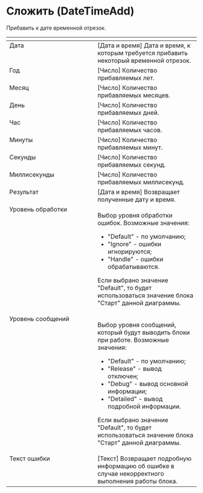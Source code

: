 # Сложить (DateTimeAdd)

Прибавить к дате временной отрезок.

<table data-header-hidden><thead><tr><th width="290.06671142578125" valign="top"></th><th width="321.33331298828125" valign="top"></th></tr></thead><tbody><tr><td valign="top">Дата</td><td valign="top">[Дата и время] Дата и время, к которым требуется прибавить некоторый временной отрезок.</td></tr><tr><td valign="top">Год</td><td valign="top">[Число] Количество прибавляемых лет.</td></tr><tr><td valign="top">Месяц</td><td valign="top">[Число] Количество прибавляемых месяцев.</td></tr><tr><td valign="top">День</td><td valign="top">[Число] Количество прибавляемых дней.</td></tr><tr><td valign="top">Час</td><td valign="top">[Число] Количество прибавляемых часов.</td></tr><tr><td valign="top">Минуты</td><td valign="top">[Число] Количество прибавляемых минут.</td></tr><tr><td valign="top">Секунды</td><td valign="top">[Число] Количество прибавляемых секунд.</td></tr><tr><td valign="top">Миллисекунды</td><td valign="top">[Число] Количество прибавляемых миллисекунд.</td></tr><tr><td valign="top">Результат</td><td valign="top">[Дата и время] Возвращает полученные дату и время.</td></tr><tr><td valign="top">Уровень обработки</td><td valign="top"><p>Выбор уровня обработки ошибок. Возможные значения: </p><ul><li>"Default" - по умолчанию; </li><li>"Ignore" - ошибки игнорируются; </li><li>"Handle" - ошибки обрабатываются. </li></ul><p>Если выбрано значение "Default", то будет использоваться значение блока "Старт" данной диаграммы.</p></td></tr><tr><td valign="top">Уровень сообщений</td><td valign="top"><p>Выбор уровня сообщений, который будут выводить блоки при работе. Возможные значения: </p><ul><li>"Default" - по умолчанию; </li><li>"Release" - вывод отключен; </li><li>"Debug" - вывод основной информации; </li><li>"Detailed" - вывод подробной информации. </li></ul><p>Если выбрано значение "Default", то будет использоваться значение блока "Старт" данной диаграммы.</p></td></tr><tr><td valign="top">Текст ошибки</td><td valign="top">[Текст] Возвращает подробную информацию об ошибке в случае некорректного выполнения работы блока.</td></tr></tbody></table>
